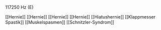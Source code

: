 117250 Hz (E)

[[Hernie]]
[[Hernie]]
[[Hernie]]
[[Hernie]]
[[Hiatushernie]]
[[Klappmesser Spastik]]
[[Muskelspasmen]]
[[Schnitzler-Syndrom]]